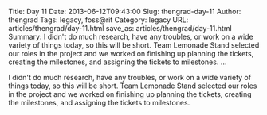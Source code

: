 Title: Day 11
Date: 2013-06-12T09:43:00
Slug: thengrad-day-11
Author: thengrad
Tags: legacy, foss@rit
Category: legacy
URL: articles/thengrad/day-11.html
save_as: articles/thengrad/day-11.html
Summary: I didn't do much research, have any troubles, or work on a wide variety of things today, so this will be short. Team Lemonade Stand selected our roles in the project and we worked on finishing up planning the tickets, creating the milestones, and assigning the tickets to milestones.   ... 

I didn't do much research, have any troubles, or work on a wide variety of
things today, so this will be short. Team Lemonade Stand selected our roles in
the project and we worked on finishing up planning the tickets, creating the
milestones, and assigning the tickets to milestones.

